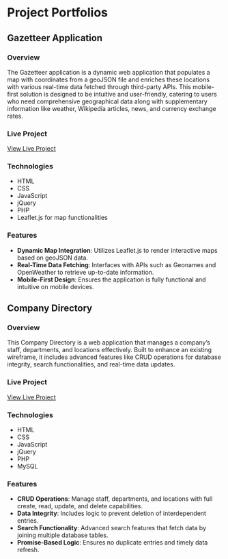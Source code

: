 # Project Portfolios 

## Gazetteer Application

### Overview
The Gazetteer application is a dynamic web application that populates a map with coordinates from a geoJSON file and enriches these locations with various real-time data fetched through third-party APIs. This mobile-first solution is designed to be intuitive and user-friendly, catering to users who need comprehensive geographical data along with supplementary information like weather, Wikipedia articles, news, and currency exchange rates.

### Live Project
[View Live Project](https://alerdo-ballabani.co.uk/myProjects/project1/Gazzeter/)

### Technologies
- HTML
- CSS
- JavaScript
- jQuery
- PHP
- Leaflet.js for map functionalities

### Features
- **Dynamic Map Integration**: Utilizes Leaflet.js to render interactive maps based on geoJSON data.
- **Real-Time Data Fetching**: Interfaces with APIs such as Geonames and OpenWeather to retrieve up-to-date information.
- **Mobile-First Design**: Ensures the application is fully functional and intuitive on mobile devices.

## Company Directory

### Overview
This Company Directory is a web application that manages a company’s staff, departments, and locations effectively. Built to enhance an existing wireframe, it includes advanced features like CRUD operations for database integrity, search functionalities, and real-time data updates.

### Live Project
[View Live Project](https://www.alerdo-ballabani.co.uk/myProjects/project2/)

### Technologies
- HTML
- CSS
- JavaScript
- jQuery
- PHP
- MySQL

### Features
- **CRUD Operations**: Manage staff, departments, and locations with full create, read, update, and delete capabilities.
- **Data Integrity**: Includes logic to prevent deletion of interdependent entries.
- **Search Functionality**: Advanced search features that fetch data by joining multiple database tables.
- **Promise-Based Logic**: Ensures no duplicate entries and timely data refresh.
